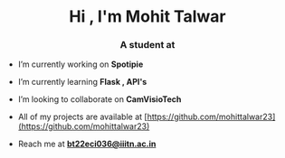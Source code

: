<h1 align="center">Hi , I'm Mohit Talwar</h1>
<h3 align="center">A student at </h3>

- I’m currently working on **Spotipie**

- I’m currently learning **Flask , API's**

- I’m looking to collaborate on **CamVisioTech**

- All of my projects are available at [https://github.com/mohittalwar23](https://github.com/mohittalwar23)

- Reach me at **bt22eci036@iiitn.ac.in**
